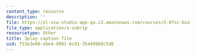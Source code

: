 ```yaml
---
content_type: resource
description: ''
file: https://ol-ocw-studio-app-qa.s3.amazonaws.com/courses/5-07sc-biological-chemistry-i-fall-2013/f53e3e00ebe4d9016cd1354499b0c5d0_345Wz_7CrN4.srt
file_type: application/x-subrip
resourcetype: Other
title: 3play caption file
uid: f53e3e00-ebe4-d901-6cd1-354499b0c5d0
---
```


